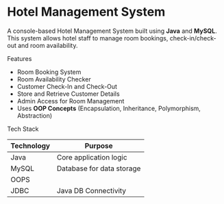 # Hotel Management System

A console-based Hotel Management System built using **Java** and **MySQL**. This system allows hotel staff to manage room bookings, check-in/check-out and room availability.

Features

- Room Booking System  
- Room Availability Checker  
- Customer Check-In and Check-Out  
- Store and Retrieve Customer Details  
- Admin Access for Room Management  
- Uses **OOP Concepts** (Encapsulation, Inheritance, Polymorphism, Abstraction)

Tech Stack

| Technology | Purpose                  |
|-----------|---------------------------|
| Java      | Core application logic    |
| MySQL     | Database for data storage |
| OOPS      |                           |
| JDBC      | Java DB Connectivity      |
